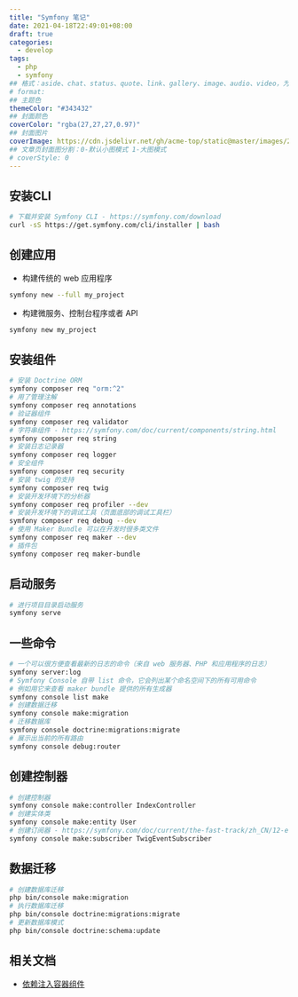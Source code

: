 ```yaml
---
title: "Symfony 笔记"
date: 2021-04-18T22:49:01+08:00
draft: true
categories:
  - develop
tags: 
  - php
  - symfony
## 格式：aside、chat、status、quote、link、gallery、image、audio、video，为空则代表标准格式
# format: 
## 主题色
themeColor: "#343432"
## 封面颜色
coverColor: "rgba(27,27,27,0.97)"
## 封面图片
coverImage: https://cdn.jsdelivr.net/gh/acme-top/static@master/images/2021/11/20211104000121-symfony.png
## 文章页封面图分割：0-默认小图模式 1-大图模式
# coverStyle: 0
---
```


## 安装CLI

```bash
# 下载并安装 Symfony CLI - https://symfony.com/download
curl -sS https://get.symfony.com/cli/installer | bash
```

## 创建应用

- 构建传统的 web 应用程序

```bash
symfony new --full my_project
```

- 构建微服务、控制台程序或者 API

```bash
symfony new my_project
```

## 安装组件



```bash
# 安装 Doctrine ORM
symfony composer req "orm:^2"
# 用了管理注解
symfony composer req annotations
# 验证器组件
symfony composer req validator
# 字符串组件 - https://symfony.com/doc/current/components/string.html
symfony composer req string
# 安装日志记录器
symfony composer req logger
# 安全组件
symfony composer req security
# 安装 twig 的支持
symfony composer req twig
# 安装开发环境下的分析器
symfony composer req profiler --dev
# 安装开发环境下的调试工具（页面底部的调试工具栏）
symfony composer req debug --dev
# 使用 Maker Bundle 可以在开发时很多类文件
symfony composer req maker --dev
# 插件包
symfony composer req maker-bundle
```

## 启动服务

```bash
# 进行项目目录启动服务
symfony serve
```

## 一些命令

```bash
# 一个可以很方便查看最新的日志的命令（来自 web 服务器、PHP 和应用程序的日志）
symfony server:log
# Symfony Console 自带 list 命令，它会列出某个命名空间下的所有可用命令
# 例如用它来查看 maker bundle 提供的所有生成器
symfony console list make
# 创建数据迁移
symfony console make:migration
# 迁移数据库
symfony console doctrine:migrations:migrate
# 展示出当前的所有路由
symfony console debug:router
```

## 创建控制器

```bash
# 创建控制器
symfony console make:controller IndexController
# 创建实体类
symfony console make:entity User
# 创建订阅器 - https://symfony.com/doc/current/the-fast-track/zh_CN/12-event.html
symfony console make:subscriber TwigEventSubscriber
```

## 数据迁移

```bash
# 创建数据库迁移
php bin/console make:migration
# 执行数据库迁移
php bin/console doctrine:migrations:migrate
# 更新数据库模式
php bin/console doctrine:schema:update
```



## 相关文档

- [依赖注入容器组件](https://symfony.com/doc/current/components/dependency_injection.html)
